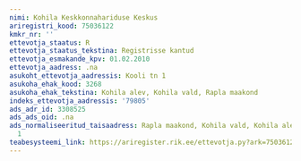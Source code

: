 ```yaml
---
nimi: Kohila Keskkonnahariduse Keskus
ariregistri_kood: 75036122
kmkr_nr: ''
ettevotja_staatus: R
ettevotja_staatus_tekstina: Registrisse kantud
ettevotja_esmakande_kpv: 01.02.2010
ettevotja_aadress: .na
asukoht_ettevotja_aadressis: Kooli tn 1
asukoha_ehak_kood: 3268
asukoha_ehak_tekstina: Kohila alev, Kohila vald, Rapla maakond
indeks_ettevotja_aadressis: '79805'
ads_adr_id: 3308525
ads_ads_oid: .na
ads_normaliseeritud_taisaadress: Rapla maakond, Kohila vald, Kohila alev, Kooli tn
  1
teabesysteemi_link: https://ariregister.rik.ee/ettevotja.py?ark=75036122&ref=rekvisiidid
---
```

